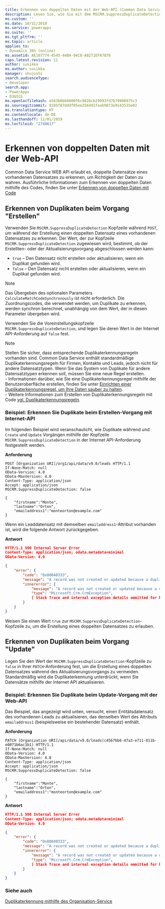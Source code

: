 ```yaml
---
title: Erkennen von doppelten Daten mit der Web-API (Common Data Service) | Microsoft-Dokumentation
description: Lesen Sie, wie Sie mit dem MSCRM.SuppressDuplicateDetections-Header und der Common Data Service-Web-API Duplikate erkennen.
ms.custom: ''
ms.date: 10/31/2018
ms.service: powerapps
ms.suite: ''
ms.tgt_pltfrm: ''
ms.topic: article
applies_to:
- Dynamics 365 (online)
ms.assetid: AE107774-4545-44B4-94C8-A0271EFA7876
caps.latest.revision: 11
author: susikka
ms.author: susikka
manager: shujoshi
search.audienceType:
- developer
search.app:
- PowerApps
- D365CE
ms.openlocfilehash: e563b0bb6800f6c9028cb29993fd7b79908975c3
ms.sourcegitcommit: 8185f87dddf05ee256491feab9873e9143535e02
ms.translationtype: HT
ms.contentlocale: de-DE
ms.lasthandoff: 11/01/2019
ms.locfileid: "2748617"
---
```

# <a name="detect-duplicate-data-using-the-web-api"></a>Erkennen von doppelten Daten mit der Web-API

Common Data Service WEB API erlaubt es, doppelte Datensätze eines vorhandenen Datensatzes zu erkennen, um Richtigkeit der Daten zu wahren. Ausführliche Informationen zum Erkennen von doppelten Daten mithilfe des Codes, finden Sie unter [Erkennen von doppelten Daten mit Code](../detect-duplicate-data-with-code.md) 

## <a name="detect-duplicates-during-create-operation"></a>Erkennen von Duplikaten beim Vorgang "Erstellen"

Verwenden Sie `MSCRM.SuppressDuplicateDetection` Kopfzeile während `POST`, um während der Erstellung einen doppelten Datensatz eines vorhandenen Datensatzes zu erkennen. Der Wert, der zur Kopfzeile `MSCRM.SuppressDuplicateDetection` zugewiesen wird, bestimmt, ob der Erstellten- oder der Aktualisierungsvorgang abgeschlossen werden kann:

- `true` – Den Datensatz nicht erstellen oder aktualisieren, wenn ein Duplikat gefunden wird.
- `false` – Den Datensatz nicht erstellen oder aktualisieren, wenn ein Duplikat gefunden wird.

> [!NOTE]
> Das Übergeben des optionalen Parameters `CalculateMatchCodeSynchronously` ist nicht erforderlich. Die Zuordnungscodes, die verwendet werden, um Duplikate zu erkennen, werden synchron berechnet, unabhängig von dem Wert, der in diesen Parameter übergeben wird.

Verwenden Sie die Voreinstellungskopfzeile `MSCRM.SuppressDuplicateDetection`, und legen Sie deren Wert in der Internet API-Anforderung auf `false` fest.


> [!NOTE]
> Stellen Sie sicher, dass entsprechende Duplikaterkennungsregeln vorhanden sind. Common Data Service enthält standardmäßige Duplikaterkennungsregeln für Firmen, Kontakte und Leads, jedoch nicht für andere Datensatztypen. Wenn Sie das System von Duplikate für andere Datensatztypen erkennen soll, müssen Sie eine neue Regel erstellen. <br/>- Informationen darüber, wie Sie eine Duplikaterkennungsregel mithilfe der Benutzeroberfläche erstellen, finden Sie unter [Einrichten einer Duplikaterkennungsregel, um Ihre Daten sauber zu halten](/dynamics365/customer-engagement/admin/set-up-duplicate-detection-rules-keep-data-clean).<br/>- Weitere Informationen zum Erstellen von Duplikaterkennungsregeln mit Code [vgl. Duplikaterkennungsregeln](../duplicaterule-entities.md). 



<a name="bkmk_create"></a>

###  <a name="example-detect-duplicates-during-create-operation-using-the-web-api"></a>Beispiel: Erkennen Sie Duplikate beim Erstellen-Vorgang mit Internet-API

Im folgenden Beispiel wird veranschaulicht, wie Duplikate während und `Create` und `Update` Vorgängen mithilfe der Kopfzeile `MSCRM.SuppressDuplicateDetection` in der Internet API-Anforderung festgestellt werden.

**Anforderung**
```http
POST [Organization URI]/org1/api/data/v9.0/leads HTTP/1.1
If-None-Match: null
OData-Version: 4.0
OData-MaxVersion: 4.0
Content-Type: application/json
Accept: application/json
MSCRM.SuppressDuplicateDetection: false

{
    "firstname":"Monte",
    "lastname":"Orton",
    "emailaddress1":"monteorton@example.com"
}
```
Wenn ein Leaddatensatz mit demselben `emailaddress1`-Attribut vorhanden ist, wird die folgende Antwort zurückgegeben.

**Antwort**
```json
HTTP/1.1 500 Internal Server Error  
Content-Type: application/json; odata.metadata=minimal  
OData-Version: 4.0

{
    "error": {
        "code": "0x80040333",
        "message": "A record was not created or updated because a duplicate of the current record already exists.",
        "innererror": {
            "message": "A record was not created or updated because a duplicate of the current record already exists.",
            "type": "Microsoft.Crm.CrmException",
            [ Stack Trace and internal exception details ommitted for brevity]
        }
    }
}
```
Weisen Sie einen Wert `true` zur `MSCRM.SuppressDuplicateDetection`-Kopfzeile zu, um die Erstellung eines doppelten Datensatzes zu erlauben.

<a name="bkmk_update"></a>

## <a name="detect-duplicates-during-update-operation"></a>Erkennen von Duplikaten beim Vorgang "Update"

Legen Sie den Wert der `MSCRM.SuppressDuplicateDetection`-Kopfzeile zu `false` in Ihrer `PATCH`-Anforderung fest, um die Erstellung eines doppelten Datensatzes während des Aktualisierungsvorgangs zu vermeiden. Standardmäßig wird die Duplikaterkennung unterdrückt, wenn Sie Datensätze mithilfe der Internet API aktualisieren.

###  <a name="example-detect-duplicates-during-update-operation-using-the-web-api"></a>Beispiel: Erkennen Sie Duplikate beim Update-Vorgang mit der Web-API

Das Beispiel, das angezeigt wird unten, versucht, einen Entitätsdatensatz des vorhandenen Leads zu aktualisieren, das denselben Wert des Attributs `emailaddress1` (beispielsweise ein bestehender Datensatz) enthält.

**Anforderung**
```http
PATCH [Organization URI]/api/data/v9.0/leads(c4567bb6-47a3-e711-811b-e0071b6ac1b1) HTTP/1.1
If-None-Match: null
OData-Version: 4.0
OData-MaxVersion: 4.0
Content-Type: application/json
Accept: application/json
MSCRM.SuppressDuplicateDetection: false

{
    "firstname":"Monte",
    "lastname":"Orton",
    "emailaddress1":"monteorton@example.com"
}
```  

**Antwort**
```json  
HTTP/1.1 500 Internal Server Error  
Content-Type: application/json; odata.metadata=minimal  
OData-Version: 4.0

{
    "error": {
        "code": "0x80040333",
        "message": "A record was not created or updated because a duplicate of the current record already exists.",
        "innererror": {
            "message": "A record was not created or updated because a duplicate of the current record already exists.",
            "type": "Microsoft.Crm.CrmException",
            [ Stack Trace and internal exception details ommitted for brevity]
        }
    }
}
```

### <a name="see-also"></a>Siehe auch

[Duplikaterkennung mithilfe des Organisation-Service](../org-service/detect-duplicate-data.md)
